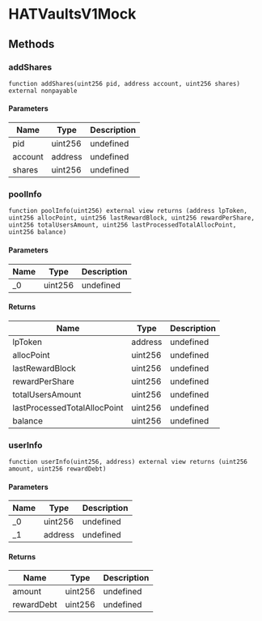 # HATVaultsV1Mock









## Methods

### addShares

```solidity
function addShares(uint256 pid, address account, uint256 shares) external nonpayable
```





#### Parameters

| Name | Type | Description |
|---|---|---|
| pid | uint256 | undefined |
| account | address | undefined |
| shares | uint256 | undefined |

### poolInfo

```solidity
function poolInfo(uint256) external view returns (address lpToken, uint256 allocPoint, uint256 lastRewardBlock, uint256 rewardPerShare, uint256 totalUsersAmount, uint256 lastProcessedTotalAllocPoint, uint256 balance)
```





#### Parameters

| Name | Type | Description |
|---|---|---|
| _0 | uint256 | undefined |

#### Returns

| Name | Type | Description |
|---|---|---|
| lpToken | address | undefined |
| allocPoint | uint256 | undefined |
| lastRewardBlock | uint256 | undefined |
| rewardPerShare | uint256 | undefined |
| totalUsersAmount | uint256 | undefined |
| lastProcessedTotalAllocPoint | uint256 | undefined |
| balance | uint256 | undefined |

### userInfo

```solidity
function userInfo(uint256, address) external view returns (uint256 amount, uint256 rewardDebt)
```





#### Parameters

| Name | Type | Description |
|---|---|---|
| _0 | uint256 | undefined |
| _1 | address | undefined |

#### Returns

| Name | Type | Description |
|---|---|---|
| amount | uint256 | undefined |
| rewardDebt | uint256 | undefined |




